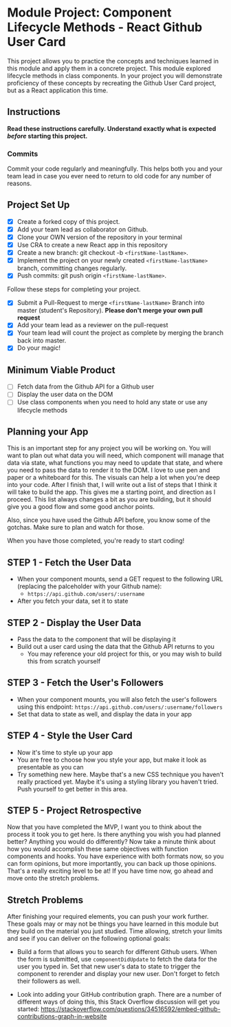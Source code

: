 # Module Project: Component Lifecycle Methods - React Github User Card

This project allows you to practice the concepts and techniques learned in this module and apply them in a concrete project. This module explored lifecycle methods in class components. In your project you will demonstrate proficiency of these concepts by recreating the Github User Card project, but as a React application this time.

## Instructions

**Read these instructions carefully. Understand exactly what is expected _before_ starting this project.**

### Commits

Commit your code regularly and meaningfully. This helps both you and your team lead in case you ever need to return to old code for any number of reasons.

## Project Set Up

-   [x] Create a forked copy of this project.
-   [x] Add your team lead as collaborator on Github.
-   [x] Clone your OWN version of the repository in your terminal
-   [x] Use CRA to create a new React app in this repository
-   [x] Create a new branch: git checkout -b `<firstName-lastName>`.
-   [x] Implement the project on your newly created `<firstName-lastName>` branch, committing changes regularly.
-   [x] Push commits: git push origin `<firstName-lastName>`.

Follow these steps for completing your project.

-   [x] Submit a Pull-Request to merge `<firstName-lastName>` Branch into master (student's Repository). **Please don't merge your own pull request**
-   [x] Add your team lead as a reviewer on the pull-request
-   [x] Your team lead will count the project as complete by merging the branch back into master.
-   [x] Do your magic!

## Minimum Viable Product

-   [ ] Fetch data from the Github API for a Github user
-   [ ] Display the user data on the DOM
-   [ ] Use class components when you need to hold any state or use any lifecycle methods

## Planning your App

This is an important step for any project you will be working on. You will want to plan out what data you will need, which component will manage that data via state, what functions you may need to update that state, and where you need to pass the data to render it to the DOM. I love to use pen and paper or a whiteboard for this. The visuals can help a lot when you're deep into your code. After I finish that, I will write out a list of steps that I think it will take to build the app. This gives me a starting point, and direction as I proceed. This list always changes a bit as you are building, but it should give you a good flow and some good anchor points.

Also, since you have used the Github API before, you know some of the gotchas. Make sure to plan and watch for those.

When you have those completed, you're ready to start coding!

## STEP 1 - Fetch the User Data

-   When your component mounts, send a GET request to the following URL (replacing the palceholder with your Github name):
    -   `https://api.github.com/users/:username`
-   After you fetch your data, set it to state

## STEP 2 - Display the User Data

-   Pass the data to the component that will be displaying it
-   Build out a user card using the data that the Github API returns to you
    -   You may reference your old project for this, or you may wish to build this from scratch yourself

## STEP 3 - Fetch the User's Followers

-   When your component mounts, you will also fetch the user's followers using this endpoint:
  `https://api.github.com/users/:username/followers`
-   Set that data to state as well, and display the data in your app

## STEP 4 - Style the User Card

-   Now it's time to style up your app
-   You are free to choose how you style your app, but make it look as presentable as you can
-   Try something new here. Maybe that's a new CSS technique you haven't really practiced yet. Maybe it's using a styling library you haven't tried. Push yourself to get better in this area.

## STEP 5 - Project Retrospective

Now that you have completed the MVP, I want you to think about the process it took you to get here. Is there anything you wish you had planned better? Anything you would do differently? Now take a minute think about how you would accomplish these same objectives with function components and hooks. You have experience with both formats now, so you can form opinions, but more importantly, you can back up those opinions. That's a really exciting level to be at! If you have time now, go ahead and move onto the stretch problems.

## Stretch Problems

After finishing your required elements, you can push your work further. These goals may or may not be things you have learned in this module but they build on the material you just studied. Time allowing, stretch your limits and see if you can deliver on the following optional goals:

-   Build a form that allows you to search for different Github users. When the form is submitted, use `componentDidUpdate` to fetch the data for the user you typed in. Set that new user's data to state to trigger the component to rerender and display your new user. Don't forget to fetch their followers as well.

-   Look into adding your GitHub contribution graph. There are a number of different ways of doing this, this Stack Overflow discussion will get you started: <https://stackoverflow.com/questions/34516592/embed-github-contributions-graph-in-website>
